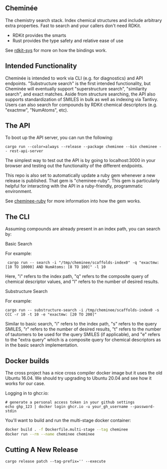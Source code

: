 Cheminée
---

The chemistry search stack. Index chemical structures and include arbitrary extra properties. Fast to search and your callers don't need RDKit.

 * RDKit provides the smarts
 * Rust provides the type safety and relative ease of use

See [rdkit-sys](https://github.com/tureus/rdkit-sys) for more on how the bindings work.


Intended Functionality
---

Cheminée is intended to work via CLI (e.g. for diagnostics) and API endpoints. "Substructure search" is
the first intended functionality, but Cheminée will eventually support "superstructure search", "similarity search",
and exact matches. Aside from structure searching, the API also supports standardization of SMILES in bulk as
well as indexing via Tantivy. Users can also search for compounds by RDKit chemical descriptors (e.g. "exactmw", "NumAtoms", etc).


The API
---

To boot up the API server, you can run the following:

    cargo run --color=always --release --package cheminee --bin cheminee -- rest-api-server

The simplest way to test out the API is by going to localhost:3000 in your browser and testing out the
functionality of the different endpoints.

This repo is also set to automatically update a ruby gem whenever a new release is published. That gem is "cheminee-ruby".
This gem is particularly helpful for interacting with the API in a ruby-friendly, programmatic environment.

See [cheminee-ruby](https://github.com/rdkit-rs/cheminee-ruby) for more information into how the gem works.

The CLI
---

Assuming compounds are already present in an index path, you can search by:

Basic Search

For example:

     cargo run -- search -i "/tmp/cheminee/scaffolds-index0" -q "exactmw: [10 TO 10000] AND NumAtoms: [8 TO 100]" -l 10

Here, "i" refers to the index path, "q" refers to the composite query of chemical descriptor values, and "l" refers
to the number of desired results.



Substructure Search

For example:

    cargo run -- substructure-search -i /tmp/cheminee/scaffolds-index0 -s CCC -r 10 -t 10 -e "exactmw: [20 TO 200]"

Similar to basic search, "i" refers to the index path, "s" refers to the query SMILES, "r" refers to the number of desired results,
"t" refers to the number of tautomers to be used for the query SMILES (if applicable), and "e" refers to the
"extra query" which is a composite query for chemical descriptors as in the basic search implementation.


Docker builds
---

The cross project has a nice cross compiler docker image but it uses the old Ubuntu 16.04. We should try upgrading to
Ubuntu 20.04 and see how it works for our case.

Logging in to ghcr.io:

    # generate a personal access token in your github settings
    echo ghp_123 | docker login ghcr.io -u your_gh_username --password-stdin

You'll want to build and run the multi-stage docker container:
```sh
docker build . -f Dockerfile.multi-stage --tag cheminee
docker run --rm --name cheminee cheminee
```

Cutting A New Release
---

    cargo release patch --tag-prefix='' --execute
